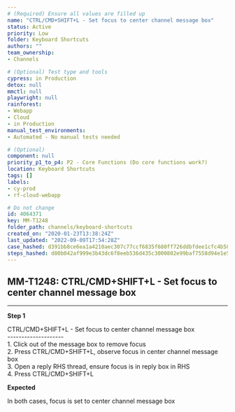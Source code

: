 ```yaml
---
# (Required) Ensure all values are filled up
name: "CTRL/CMD+SHIFT+L - Set focus to center channel message box"
status: Active
priority: Low
folder: Keyboard Shortcuts
authors: ""
team_ownership: 
- Channels

# (Optional) Test type and tools
cypress: in Production
detox: null
mmctl: null
playwright: null
rainforest: 
- Webapp
- Cloud
- in Production
manual_test_environments: 
- Automated - No manual tests needed

# (Optional)
component: null
priority_p1_to_p4: P2 - Core Functions (Do core functions work?)
location: Keyboard Shortcuts
tags: []
labels: 
- cy-prod
- rf-cloud-webapp

# Do not change
id: 4064371
key: MM-T1248
folder_path: channels/keyboard-shortcuts
created_on: "2020-01-23T13:38:24Z"
last_updated: "2022-09-09T17:54:28Z"
case_hashed: d391bb8ce6ea1a4210aec307c77ccf6835f680ff726ddbfdee1cfc4b5829cede6df0948fa45dcfd30ceae08ef4961d28
steps_hashed: d80b042af999e3b43dc6f8eeb536d435c3000802e99baf7558d94e1e55dcf8151ef269e0ebd8bcc8409a65b734494435
---
```


## MM-T1248: CTRL/CMD+SHIFT+L - Set focus to center channel message box

---

**Step 1**

CTRL/CMD+SHIFT+L - Set focus to center channel message box\
\--------------------\
1\. Click out of the message box to remove focus\
2\. Press CTRL/CMD+SHIFT+L, observe focus in center channel message box\
3\. Open a reply RHS thread, ensure focus is in reply box in RHS\
4\. Press CTRL/CMD+SHIFT+L

**Expected**

In both cases, focus is set to center channel message box
